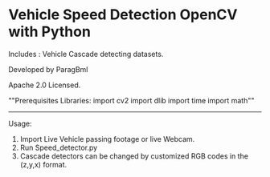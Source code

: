 # Vehicle Speed Detection OpenCV with Python

Includes : Vehicle Cascade detecting datasets.

Developed by ParagBml

Apache 2.0 Licensed.

""Prerequisites Libraries:
import cv2
import dlib
import time
import math""

-----------------------------------------------------------------------------------------------------------------------------------------------------------------------------------------------------------------------------------------------------
Usage:

1. Import Live Vehicle passing footage or live Webcam.
2. Run Speed_detector.py
3. Cascade detectors can be changed by customized RGB codes in the (z,y,x) format.
